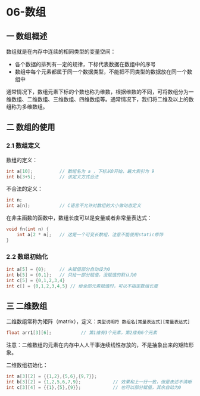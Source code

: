 # 06-数组

## 一 数组概述

数组就是在内存中连续的相同类型的变量空间：

- 各个数据的排列有一定的规律，下标代表数据在数组中的序号
- 数组中每个元素都属于同一个数据类型，不能把不同类型的数据放在同一个数组中

通常情况下，数组元素下标的个数也称为维数，根据维数的不同，可将数组分为一维数组、二维数组、三维数组、四维数组等。通常情况下，我们将二维及以上的数组称为多维数组。

## 二 数组的使用

### 2.1 数组定义

数组的定义：

```c++
int a[10];          // 数组名为 a ，下标从0开始，最大索引为 9
int b[3+5];         // 该定义方式合法
```

不合法的定义：

```c++
int n;
int a[n];           // C语言不允许对数组的大小做动态定义
```

在非主函数的函数中，数组长度可以是变量或者非常量表达式：

```c++
void fn(int n) {
    int a[2 * n];   // 这是一个可变长数组，注意不能使用static修饰
}
```

### 2.2 数组初始化

```c++
int a[5] = {0};     // 未赋值部分自动设为0
int b[5] = {0,1};   // 只给一部分赋值，没赋值的默认为0
int c[5] = {0,1,2,3,4}
int c[] = {0,1,2,3,4,5} // 给全部元素赋值时，可以不指定数组长度
```

## 三 二维数组

二维数组常称为矩阵（matrix），定义：`类型说明符 数组名[常量表达式][常量表达式]`

```c++
float arr1[3][6];           // 第1维有3个元素，第2维有6个元素
```

注意：二维数组的元素在内存中人人干事连续线性存放的，不是抽象出来的矩阵形象。

二维数组初始化：

```c++
int a[3][2] = {{1,2},{5,6},{9,7}};
int b[3][2] = {1,2,5,6,7,9};            // 效果和上一行一致，但是表述不清晰
int c[3][4] = {{1},{5},{9}};            // 也可以部分赋值，其余自动为0
```
